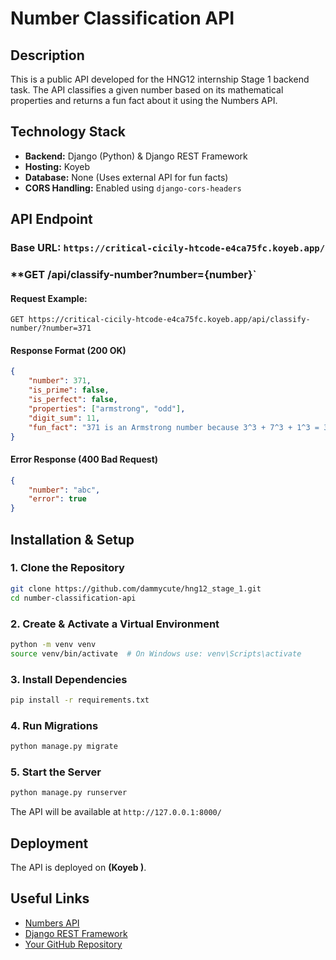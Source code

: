 # Number Classification API

## Description
This is a public API developed for the HNG12 internship Stage 1 backend task. The API classifies a given number based on its mathematical properties and returns a fun fact about it using the Numbers API.

## Technology Stack
- **Backend:** Django (Python) & Django REST Framework
- **Hosting:** Koyeb 
- **Database:** None (Uses external API for fun facts)
- **CORS Handling:** Enabled using `django-cors-headers`

## API Endpoint
### **Base URL:** `https://critical-cicily-htcode-e4ca75fc.koyeb.app/`

### **GET /api/classify-number?number={number}`
#### **Request Example:**
```
GET https://critical-cicily-htcode-e4ca75fc.koyeb.app/api/classify-number/?number=371
```

#### **Response Format (200 OK)**
```json
{
    "number": 371,
    "is_prime": false,
    "is_perfect": false,
    "properties": ["armstrong", "odd"],
    "digit_sum": 11,
    "fun_fact": "371 is an Armstrong number because 3^3 + 7^3 + 1^3 = 371"
}
```

#### **Error Response (400 Bad Request)**
```json
{
    "number": "abc",
    "error": true
}
```

## Installation & Setup

### **1. Clone the Repository**
```sh
git clone https://github.com/dammycute/hng12_stage_1.git
cd number-classification-api
```

### **2. Create & Activate a Virtual Environment**
```sh
python -m venv venv
source venv/bin/activate  # On Windows use: venv\Scripts\activate
```

### **3. Install Dependencies**
```sh
pip install -r requirements.txt
```

### **4. Run Migrations**
```sh
python manage.py migrate
```

### **5. Start the Server**
```sh
python manage.py runserver
```
The API will be available at `http://127.0.0.1:8000/`

## Deployment
The API is deployed on **(Koyeb )**.

## Useful Links
- [Numbers API](http://numbersapi.com/)
- [Django REST Framework](https://www.django-rest-framework.org/)
- [Your GitHub Repository](https://github.com/dammycute/hng12_stage_1.git)



